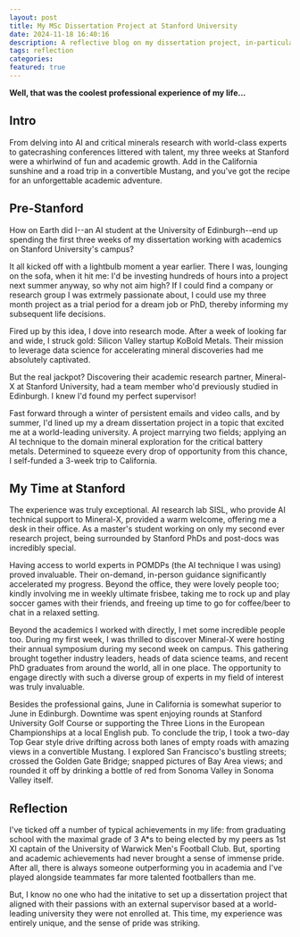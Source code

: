 ```yaml
---
layout: post
title: My MSc Dissertation Project at Stanford University
date: 2024-11-18 16:40:16
description: A reflective blog on my dissertation project, in-particular my three week trip to California.
tags: reflection
categories: 
featured: true
---
```


**Well, that was the coolest professional experience of my life...**

## Intro

From delving into AI and critical minerals research with world-class experts to gatecrashing conferences littered with talent, my three weeks at Stanford were a whirlwind of fun and academic growth. Add in the California sunshine and a road trip in a convertible Mustang, and you've got the recipe for an unforgettable academic adventure.

## Pre-Stanford

How on Earth did I--an AI student at the University of Edinburgh--end up spending the first three weeks of my dissertation working with academics on Stanford University's campus?

It all kicked off with a lightbulb moment a year earlier. There I was, lounging on the sofa, when it hit me: I'd be investing hundreds of hours into a project next summer anyway, so why not aim high? If I could find a company or research group I was extrmely passionate about, I could use my three month project as a trial period for a dream job or PhD, thereby informing my subsequent life decisions.

Fired up by this idea, I dove into research mode. After a week of looking far and wide, I struck gold: Silicon Valley startup KoBold Metals. Their mission to leverage data science for accelerating mineral discoveries had me absolutely captivated.

But the real jackpot? Discovering their academic research partner, Mineral-X at Stanford University, had a team member who'd previously studied in Edinburgh. I knew I'd found my perfect supervisor!

Fast forward through a winter of persistent emails and video calls, and by summer, I'd lined up my a dream dissertation project in a topic that excited me at a world-leading university. A project marrying two fields; applying an AI technique to the domain mineral exploration for the critical battery metals. Determined to squeeze every drop of opportunity from this chance, I self-funded a 3-week trip to California.

## My Time at Stanford

The experience was truly exceptional. AI research lab SISL, who provide AI technical support to Mineral-X, provided a warm welcome, offering me a desk in their office. As a master's student working on only my second ever research project, being surrounded by Stanford PhDs and post-docs was incredibly special.

Having access to world experts in POMDPs (the AI technique I was using) proved invaluable. Their on-demand, in-person guidance significantly accelerated my progress. Beyond the office, they were lovely people too; kindly involving me in weekly ultimate frisbee, taking me to rock up and play soccer games with their friends, and freeing up time to go for coffee/beer to chat in a relaxed setting.

Beyond the academics I worked with directly, I met some incredible people too. During my first week, I was thrilled to discover Mineral-X were hosting their annual symposium during my second week on campus. This gathering brought together industry leaders, heads of data science teams, and recent PhD graduates from around the world, all in one place. The opportunity to engage directly with such a diverse group of experts in my field of interest was truly invaluable.

Besides the professional gains, June in California is somewhat superior to June in Edinburgh. Downtime was spent enjoying rounds at Stanford University Golf Course or supporting the Three Lions in the European Championships at a local English pub. To conclude the trip, I took a two-day Top Gear style drive drifting across both lanes of empty roads with amazing views in a convertible Mustang. I explored San Francisco's bustling streets; crossed the Golden Gate Bridge; snapped pictures of Bay Area views; and rounded it off by drinking a bottle of red from Sonoma Valley in Sonoma Valley itself.

## Reflection

I've ticked off a number of typical achievements in my life: from graduating school with the maximal grade of 3 A*s to being elected by my peers as 1st XI captain of the University of Warwick Men's Football Club. But, sporting and academic achievements had never brought a sense of immense pride. After all, there is always someone outperforming you in academia and I've played alongside teammates far more talented footballers than me.

But, I know no one who had the initative to set up a dissertation project that aligned with their passions with an external supervisor based at a world-leading university they were not enrolled at. This time, my experience was entirely unique, and the sense of pride was striking.